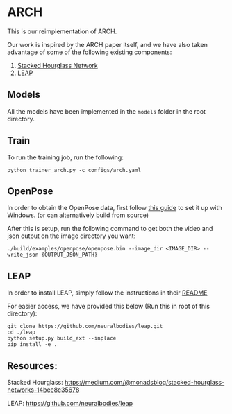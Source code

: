 # ARCH
This is our reimplementation of ARCH. 

Our work is inspired by the ARCH paper itself, and we have also taken advantage of some of the following existing components:
1. [Stacked Hourglass Network](https://medium.com/@monadsblog/stacked-hourglass-networks-14bee8c35678)
2. [LEAP](https://github.com/neuralbodies/leap)

## Models

All the models have been implemented in the `models` folder in the root directory. 

## Train

To run the training job, run the following:

```
python trainer_arch.py -c configs/arch.yaml
```

## OpenPose

In order to obtain the OpenPose data, first follow [this guide](https://github.com/CMU-Perceptual-Computing-Lab/openpose/blob/master/doc/installation/0_index.md#windows-portable-demo) to set it up with Windows. (or can alternatively build from source)

After this is setup, run the following command to get both the video and json output on the image directory you want:


```
./build/examples/openpose/openpose.bin --image_dir <IMAGE_DIR> --write_json {OUTPUT_JSON_PATH}
```

## LEAP

In order to install LEAP, simply follow the instructions in their [README](https://github.com/neuralbodies/leap#2-installation)

For easier access, we have provided this below (Run this in root of this directory):

```
git clone https://github.com/neuralbodies/leap.git
cd ./leap
python setup.py build_ext --inplace
pip install -e .

```

## Resources:

Stacked Hourglass: https://medium.com/@monadsblog/stacked-hourglass-networks-14bee8c35678

LEAP: https://github.com/neuralbodies/leap